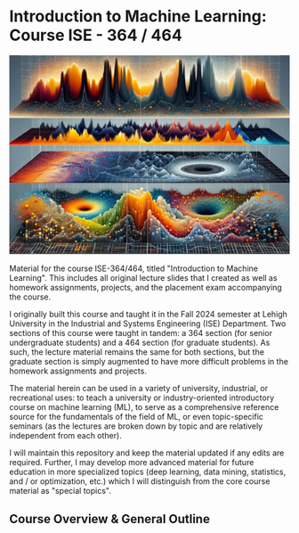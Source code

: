 # Introduction to Machine Learning: Course ISE - 364 / 464

![](Intro_to_ML.png)

Material for the course ISE-364/464, titled "Introduction to Machine Learning". This includes all original lecture slides that I created as well as homework assignments, projects, and the placement exam accompanying the course.

I originally built this course and taught it in the Fall 2024 semester at Lehigh University in the Industrial and Systems Engineering (ISE) Department. Two sections of this course were taught in tandem: a 364 section (for senior undergraduate students) and a 464 section (for graduate students).
As such, the lecture material remains the same for both sections, but the graduate section is simply augmented to have more difficult problems in the homework assignments and projects.

The material herein can be used in a variety of university, industrial, or recreational uses: to teach a university or industry-oriented introductory course on machine learning (ML), to serve as a comprehensive reference source for the fundamentals of the field of ML, or even topic-specific seminars (as the lectures are broken down by topic and are relatively independent from each other).

I will maintain this repository and keep the material updated if any edits are required. Further, I may develop more advanced material for future education in more specialized topics (deep learning, data mining, statistics, and / or optimization, etc.) which I will distinguish from the core course material as "special topics".

## Course Overview & General Outline












